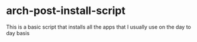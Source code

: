 # arch-post-install-script
This is a basic script that installs all the apps that I usually use on the day to day basis
